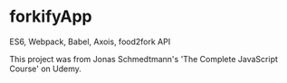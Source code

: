 # forkifyApp


ES6, Webpack, Babel, Axois, food2fork API

This project was from Jonas Schmedtmann's 'The Complete JavaScript Course' on Udemy.

